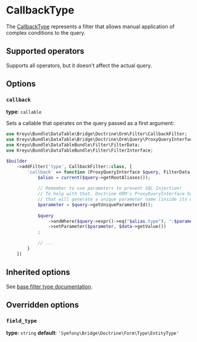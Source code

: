 # CallbackType

The [CallbackType](../../src/Filter/Type/CallbackType.php) represents a filter 
that allows manual application of complex conditions to the query. 

## Supported operators

Supports all operators, but it doesn't affect the actual query.

## Options

### `callback`

**type**: `callable`

Sets a callable that operates on the query passed as a first argument:

```php
use Kreyu\Bundle\DataTable\Bridge\Doctrine\Orm\Filter\CallbackFilter;
use Kreyu\Bundle\DataTable\Bridge\Doctrine\Orm\Query\ProxyQueryInterface;
use Kreyu\Bundle\DataTableBundle\Filter\FilterData;
use Kreyu\Bundle\DataTableBundle\Filter\FilterInterface;

$builder
    ->addFilter('type', CallbackFilter::class, [
        'callback' => function (ProxyQueryInterface $query, FilterData $data, FilterInterface $filter): void {
            $alias = current($query->getRootAliases());
            
            // Remember to use parameters to prevent SQL Injection!
            // To help with that, Doctrine ORM's ProxyQueryInterface has special method "getUniqueParameterId",
            // that will generate a unique parameter name (inside its query context), handy!
            $parameter = $query->getUniqueParameterId(); 
            
            $query
                ->andWhere($query->expr()->eq("$alias.type"), ":$parameter")
                ->setParameter($parameter, $data->getValue())
            ;
            
            // ...
        } 
    ])
```

## Inherited options

See [base filter type documentation](https://github.com/Kreyu/data-table-bundle/blob/main/docs/filter/types/filter.md).

## Overridden options

### `field_type`

**type**: `string` **default**: `'Symfony\Bridge\Doctrine\Form\Type\EntityType'`
